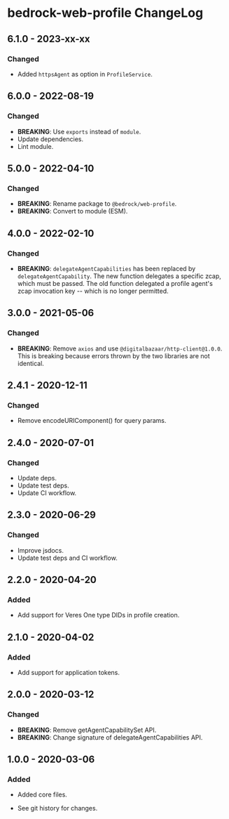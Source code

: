 # bedrock-web-profile ChangeLog

## 6.1.0 - 2023-xx-xx

### Changed
- Added `httpsAgent` as option in `ProfileService`.

## 6.0.0 - 2022-08-19

### Changed
- **BREAKING**: Use `exports` instead of `module`.
- Update dependencies.
- Lint module.

## 5.0.0 - 2022-04-10

### Changed
- **BREAKING**: Rename package to `@bedrock/web-profile`.
- **BREAKING**: Convert to module (ESM).

## 4.0.0 - 2022-02-10

### Changed
- **BREAKING**: `delegateAgentCapabilities` has been replaced by
  `delegateAgentCapability`. The new function delegates a specific zcap,
  which must be passed. The old function delegated a profile agent's zcap
  invocation key -- which is no longer permitted.

## 3.0.0 - 2021-05-06

### Changed
- **BREAKING**: Remove `axios` and use `@digitalbazaar/http-client@1.0.0`.
  This is breaking because errors thrown by the two libraries are not identical.

## 2.4.1 - 2020-12-11

### Changed
- Remove encodeURIComponent() for query params.

## 2.4.0 - 2020-07-01

### Changed
- Update deps.
- Update test deps.
- Update CI workflow.

## 2.3.0 - 2020-06-29

### Changed
- Improve jsdocs.
- Update test deps and CI workflow.

## 2.2.0 - 2020-04-20

### Added
- Add support for Veres One type DIDs in profile creation.

## 2.1.0 - 2020-04-02

### Added
- Add support for application tokens.

## 2.0.0 - 2020-03-12

### Changed
- **BREAKING**: Remove getAgentCapabilitySet API.
- **BREAKING**: Change signature of delegateAgentCapabilities API.

## 1.0.0 - 2020-03-06

### Added
- Added core files.

- See git history for changes.
